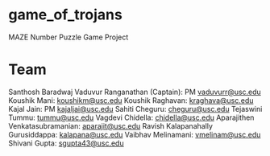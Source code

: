 # game_of_trojans

MAZE Number Puzzle Game Project

# Team

Santhosh Baradwaj Vaduvur Ranganathan (Captain): PM vaduvurr@usc.edu
Koushik Mani: koushikm@usc.edu
Koushik Raghavan: kraghava@usc.edu
Kajal Jain: PM kajaljai@usc.edu
Sahiti Cheguru: cheguru@usc.edu
Tejaswini Tummu: tummu@usc.edu
Vagdevi Chidella: chidella@usc.edu
Aparajithen Venkatasubramanian: aparajit@usc.edu
Ravish Kalapanahally Gurusiddappa: kalapana@usc.edu
Vaibhav Melinamani: vmelinam@usc.edu
Shivani Gupta: sgupta43@usc.edu


